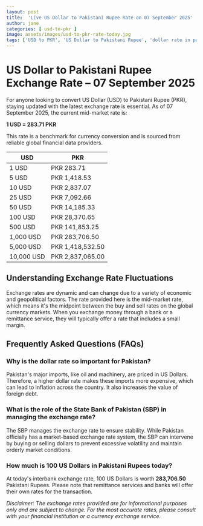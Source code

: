```yaml
---
layout: post
title:  'Live US Dollar to Pakistani Rupee Rate on 07 September 2025'
author: jane
categories: [ usd-to-pkr ]
image: assets/images/usd-to-pkr-rate-today.jpg
tags: ['USD to PKR', 'US Dollar to Pakistani Rupee', 'dollar rate in pakistan', 'today dollar rate open market', 'usa to pakistan dollar rate']
---
```


# US Dollar to Pakistani Rupee Exchange Rate – 07 September 2025

For anyone looking to convert US Dollar (USD) to Pakistani Rupee (PKR), staying updated with the latest exchange rate is essential. As of 07 September 2025, the current mid-market rate is:

**1 USD = 283.71 PKR**

This rate is a benchmark for currency conversion and is sourced from reliable global financial data providers.

| USD | PKR |
| --- | --- |
| 1 USD | PKR 283.71 |
| 5 USD | PKR 1,418.53 |
| 10 USD | PKR 2,837.07 |
| 25 USD | PKR 7,092.66 |
| 50 USD | PKR 14,185.33 |
| 100 USD | PKR 28,370.65 |
| 500 USD | PKR 141,853.25 |
| 1,000 USD | PKR 283,706.50 |
| 5,000 USD | PKR 1,418,532.50 |
| 10,000 USD | PKR 2,837,065.00 |


## Understanding Exchange Rate Fluctuations

Exchange rates are dynamic and can change due to a variety of economic and geopolitical factors. The rate provided here is the mid-market rate, which means it's the midpoint between the buy and sell rates on the global currency markets. When you exchange money through a bank or a remittance service, they will typically offer a rate that includes a small margin.

## Frequently Asked Questions (FAQs)

### Why is the dollar rate so important for Pakistan?

Pakistan's major imports, like oil and machinery, are priced in US Dollars. Therefore, a higher dollar rate makes these imports more expensive, which can lead to inflation across the country. It also increases the value of foreign debt.

### What is the role of the State Bank of Pakistan (SBP) in managing the exchange rate?

The SBP manages the exchange rate to ensure stability. While Pakistan officially has a market-based exchange rate system, the SBP can intervene by buying or selling dollars to prevent excessive volatility and maintain orderly market conditions.

### How much is 100 US Dollars in Pakistani Rupees today?

At today's interbank exchange rate, 100 US Dollars is worth **283,706.50** Pakistani Rupees. Please note that remittance services and banks will offer their own rates for the transaction.



*Disclaimer: The exchange rates provided are for informational purposes only and are subject to change. For the most accurate rates, please consult with your financial institution or a currency exchange service.*
